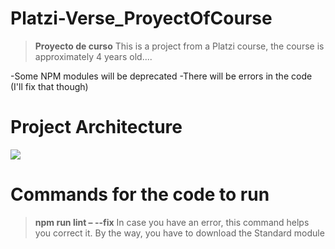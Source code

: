 # Platzi-Verse_ProyectOfCourse
> **Proyecto de curso**
This is a project from a Platzi course, the course is approximately 4 years old....

-Some NPM modules will be deprecated
-There will be errors in the code (I'll fix that though)

# Project Architecture
![](https://i.imgur.com/SeEckP4.jpg)

# Commands for the code to run
> **npm run lint – --fix**
In case you have an error, this command helps you correct it. By the way, you have to download the Standard module
